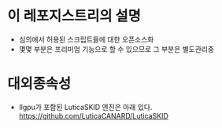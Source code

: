 # 이 레포지스트리의 설명
- 심의에서 허용된 스크립트들에 대한 오픈소스화
- 몇몇 부분은 프리미엄 기능으로 할 수 있으므로 그 부분은 별도관리중

# 대외종속성
- Ilgpu가 포함된 LuticaSKID 엔진은 아래 있다.
https://github.com/LuticaCANARD/LuticaSKID
